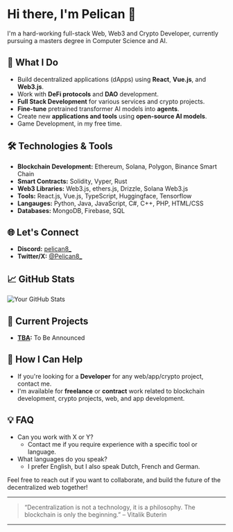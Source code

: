 # Hi there, I'm Pelican 👋

I'm a hard-working full-stack Web, Web3 and Crypto Developer, currently pursuing a masters degree in Computer Science and AI.

## 🚀 What I Do
- Build decentralized applications (dApps) using **React**, **Vue.js**, and **Web3.js**.
- Work with **DeFi protocols** and **DAO** development.
- **Full Stack Development** for various services and crypto projects.
- **Fine-tune** pretrained transformer AI models into **agents**.
- Create new **applications and tools** using **open-source AI models**.
- Game Development, in my free time.

## 🛠️ Technologies & Tools
- **Blockchain Development:** Ethereum, Solana, Polygon, Binance Smart Chain
- **Smart Contracts:** Solidity, Vyper, Rust
- **Web3 Libraries:** Web3.js, ethers.js, Drizzle, Solana Web3.js
- **Tools:** React.js, Vue.js, TypeScript, Huggingface, Tensorflow
- **Langauges:** Python, Java, JavaScript, C#, C++, PHP, HTML/CSS
- **Databases:** MongoDB, Firebase, SQL

## 🌐 Let's Connect
- **Discord:** [pelican8_](https://discordapp.com/users/1339037577243525203)
- **Twitter/X:** [@Pelican8_](https://x.com/Pelican8_)

## 📈 GitHub Stats
![Your GitHub Stats](https://github-readme-stats.vercel.app/api?username=Pelican8&show_icons=true&hide_title=true&count_private=true&hide=prs)

## 🔭 Current Projects
- **[TBA](#):** To Be Announced

## 🎯 How I Can Help
- If you're looking for a **Developer** for any web/app/crypto project, contact me.
- I'm available for **freelance** or **contract** work related to blockchain development, crypto projects, web, and app development.

## 💡 FAQ
- Can you work with X or Y?
  - Contact me if you require experience with a specific tool or language.
- What languages do you speak?
  - I prefer English, but I also speak Dutch, French and German.

Feel free to reach out if you want to collaborate, and build the future of the decentralized web together!

---

> “Decentralization is not a technology, it is a philosophy. The blockchain is only the beginning.” – Vitalik Buterin

---
